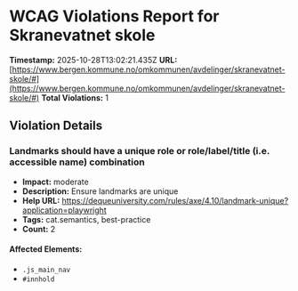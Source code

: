 # WCAG Violations Report for Skranevatnet skole

**Timestamp:** 2025-10-28T13:02:21.435Z
**URL:** [https://www.bergen.kommune.no/omkommunen/avdelinger/skranevatnet-skole/#](https://www.bergen.kommune.no/omkommunen/avdelinger/skranevatnet-skole/#)
**Total Violations:** 1

## Violation Details

### Landmarks should have a unique role or role/label/title (i.e. accessible name) combination

- **Impact:** moderate
- **Description:** Ensure landmarks are unique
- **Help URL:** https://dequeuniversity.com/rules/axe/4.10/landmark-unique?application=playwright
- **Tags:** cat.semantics, best-practice
- **Count:** 2

#### Affected Elements:

- `.js_main_nav`
- `#innhold`
